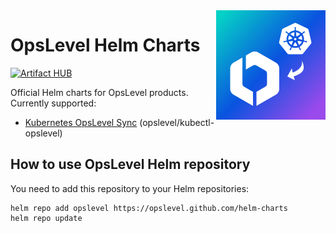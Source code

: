 <img align="right" src="logo.png" width="175" height="175">

# OpsLevel Helm Charts

[![Artifact HUB](https://img.shields.io/endpoint?url=https://artifacthub.io/badge/repository/opslevel)](https://artifacthub.io/packages/search?repo=opslevel) 


Official Helm charts for OpsLevel products. Currently supported:

- [Kubernetes OpsLevel Sync](https://github.com/OpsLevel/kubectl-opslevel) (opslevel/kubectl-opslevel)

## How to use OpsLevel Helm repository

You need to add this repository to your Helm repositories:

```
helm repo add opslevel https://opslevel.github.com/helm-charts
helm repo update
```
